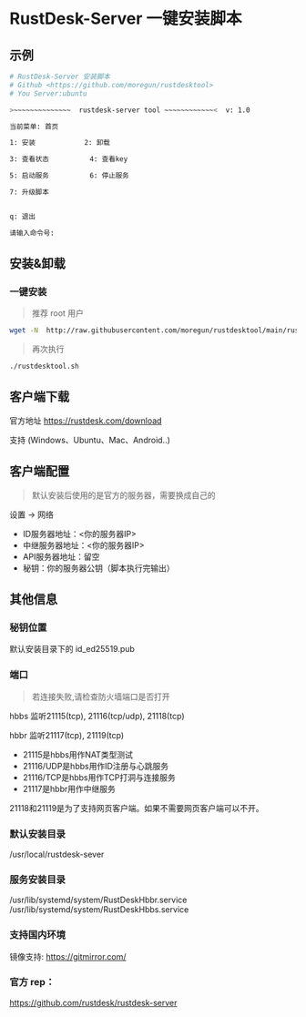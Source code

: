 # RustDesk-Server 一键安装脚本

## 示例
```sh
# RustDesk-Server 安装脚本
# Github <https://github.com/moregun/rustdesktool>
# You Server:ubuntu

>~~~~~~~~~~~~~~  rustdesk-server tool ~~~~~~~~~~~~<  v: 1.0

当前菜单: 首页 

1: 安装            2: 卸载

3: 查看状态          4: 查看key

5: 启动服务          6: 停止服务

7: 升级脚本          


q: 退出  

请输入命令号: 
```

## 安装&卸载

### 一键安装
> 推荐 root 用户

```sh
wget -N  http://raw.githubusercontent.com/moregun/rustdesktool/main/rustdesktool.sh && chmod +x ./rustdesktool.sh && ./rustdesktool.sh
```

> 再次执行

```sh
./rustdesktool.sh
```

## 客户端下载
官方地址 
https://rustdesk.com/download

支持 (Windows、Ubuntu、Mac、Android..) 

## 客户端配置

>默认安装后使用的是官方的服务器，需要换成自己的

 设置 → 网络
* ID服务器地址：<你的服务器IP>
* 中继服务器地址：<你的服务器IP>
* API服务器地址：留空
* 秘钥：你的服务器公钥（脚本执行完输出）


## 其他信息

### 秘钥位置
默认安装目录下的 id_ed25519.pub

### 端口

>若连接失败,请检查防火墙端口是否打开 

hbbs 监听21115(tcp), 21116(tcp/udp), 21118(tcp)

hbbr 监听21117(tcp), 21119(tcp)

* 21115是hbbs用作NAT类型测试
* 21116/UDP是hbbs用作ID注册与心跳服务
* 21116/TCP是hbbs用作TCP打洞与连接服务
* 21117是hbbr用作中继服务

21118和21119是为了支持网页客户端。如果不需要网页客户端可以不开。



### 默认安装目录
/usr/local/rustdesk-sever

### 服务安装目录

/usr/lib/systemd/system/RustDeskHbbr.service
/usr/lib/systemd/system/RustDeskHbbs.service

### 支持国内环境

镜像支持: https://gitmirror.com/

### 官方 rep： 

https://github.com/rustdesk/rustdesk-server






